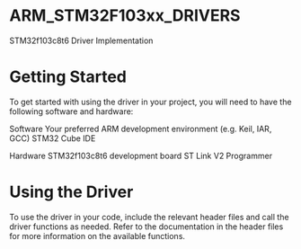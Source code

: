 # ARM_STM32F103xx_DRIVERS
STM32f103c8t6 Driver Implementation

# Getting Started
To get started with using the driver in your project, you will need to have the following software and hardware:

Software
Your preferred ARM development environment (e.g. Keil, IAR, GCC)
STM32 Cube IDE

Hardware
STM32f103c8t6 development board
ST Link V2 Programmer

# Using the Driver
To use the driver in your code, include the relevant header files and call the driver functions as needed. Refer to the documentation in the header files for more information on the available functions.
